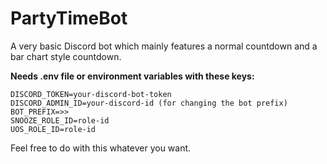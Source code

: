 # PartyTimeBot
A very basic Discord bot which mainly features a normal countdown and a bar chart style countdown.

__Needs .env file or environment variables with these keys:__
```env
DISCORD_TOKEN=your-discord-bot-token
DISCORD_ADMIN_ID=your-discord-id (for changing the bot prefix)
BOT_PREFIX=>>
SNOOZE_ROLE_ID=role-id
UOS_ROLE_ID=role-id 
```

Feel free to do with this whatever you want.
